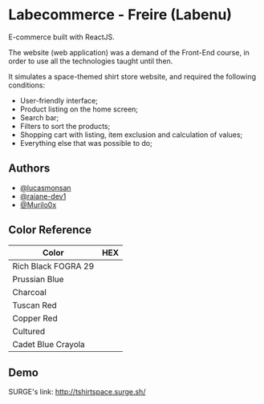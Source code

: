 
# Labecommerce - Freire (Labenu)

E-commerce built with ReactJS.

The website (web application) was a demand of the Front-End course, in order to use all the technologies taught until then.

It simulates a space-themed shirt store website, and required the following conditions:
  - User-friendly interface;
  - Product listing on the home screen;
  - Search bar;
  - Filters to sort the products;
  - Shopping cart with listing, item exclusion and calculation of values;
  - Everything else that was possible to do;


## Authors

- [@lucasmonsan](https://github.com/lucasmonsan)
- [@raiane-dev1](https://github.com/raiane-dev1)
- [@Murilo0x](https://github.com/Murilo0x)

## Color Reference

| Color             | HEX |
| ----------------- | ------------------------------------|
| Rich Black FOGRA 29 | |#11151C|
| Prussian Blue | |#212D40|
| Charcoal | |#364156|
| Tuscan Red | |#7D4E57|
| Copper Red | |#D66853|
| Cultured | |#EDF2F4|
| Cadet Blue Crayola | |#ACB3BA|


## Demo

SURGE's link: http://tshirtspace.surge.sh/
